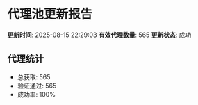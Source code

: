 # 代理池更新报告

**更新时间**: 2025-08-15 22:29:03
**有效代理数量**: 565
**更新状态**:  成功

## 代理统计
- 总获取: 565
- 验证通过: 565
- 成功率: 100%
